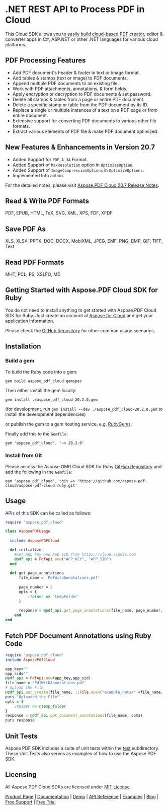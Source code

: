 # .NET REST API to Process PDF in Cloud

This Cloud SDK allows you to [easily build cloud-based PDF creator](https://products.aspose.cloud/pdf/net), editor & converter apps in C#, ASP.NET or other .NET languages for various cloud platforms.

## PDF Processing Features

- Add PDF document's header & footer in text or image format.
- Add tables & stamps (text or image) to PDF documents.
- Append multiple PDF documents to an existing file.
- Work with PDF attachments, annotations, & form fields.
- Apply encryption or decryption to PDF documents & set password.
- Delete all stamps & tables from a page or entire PDF document.
- Delete a specific stamp or table from the PDF document by its ID.
- Replace a single or multiple instances of a text on a PDF page or from entire document.
- Extensive support for converting PDF documents to various other file formats.
- Extract various elements of PDF file & make PDF document optimized.

## New Features & Enhancements in Version 20.7

- Added Support for `PDF_A_3A` Format.
- Added Support of `MaxResolution` option in `OptimizeOption`.
- Added Support of `ImageCompressionOptions` in `OptimizeOptions`.
- Implemented Info action.

For the detailed notes, please visit [Aspose.PDF Cloud 20.7 Release Notes](https://docs.aspose.cloud/display/pdfcloud/Aspose.PDF+Cloud+20.7+Release+Notes).

## Read & Write PDF Formats

PDF, EPUB, HTML, TeX, SVG, XML, XPS, FDF, XFDF

## Save PDF As

XLS, XLSX, PPTX, DOC, DOCX, MobiXML, JPEG, EMF, PNG, BMP, GIF, TIFF, Text

## Read PDF Formats

MHT, PCL, PS, XSLFO, MD

## Getting Started with Aspose.PDF Cloud SDK for Ruby

You do not need to install anything to get started with Aspose.PDF Cloud SDK for Ruby. Just create an account at [Aspose for Cloud](https://dashboard.aspose.cloud/#/apps) and get your application information.

Please check the [GitHub Repository](https://github.com/aspose-pdf-cloud/aspose-pdf-cloud-dotnet) for other common usage scenarios.

## Installation

### Build a gem

To build the Ruby code into a gem:

`gem build aspose_pdf_cloud.gemspec`

Then either install the gem locally:

`gem install ./aspose_pdf_cloud-20.2.0.gem`

(for development, run `gem install --dev ./aspose_pdf_cloud-20.2.0.gem` to install the development dependencies)

or publish the gem to a gem hosting service, e.g. [RubyGems](https://rubygems.org/).

Finally add this to the `Gemfile`:

`gem 'aspose_pdf_cloud', '~> 20.2.0'`

### Install from Git

Please access the Aspose.OMR Cloud SDK for Ruby [GitHub Repository](https://github.com/aspose-pdf-cloud/aspose-pdf-cloud-ruby) and add the following in the `Gemfile`:

`gem 'aspose_pdf_cloud', :git => 'https://github.com/aspose-pdf-cloud/aspose-pdf-cloud-ruby.git'`

## Usage

APIs of this SDK can be called as follows:

```ruby
require 'aspose_pdf_cloud'

class AsposePDFUsage
  
  include AsposePDFCloud

  def initialize
    #Get App key and App SID from https://cloud.aspose.com
    @pdf_api = PdfApi.new("APP_KEY", "APP_SID")
  end
  
  def get_page_annotations
      file_name = 'PdfWithAnnotations.pdf'
  
      page_number = 2
      opts = {
          :folder => 'tempFolder'
      }
  
      response = @pdf_api.get_page_annotations(file_name, page_number, opts)
    end  
end
```

## Fetch PDF Document Annotations using Ruby Code

```ruby
require 'aspose_pdf_cloud'
include AsposePdfCloud

app_key=""
app_sid=""
@pdf_api = PdfApi.new(app_key,app_sid)
file_name = 'PdfWithAnnotations.pdf'
# Upload the File
@pdf_api.put_create(file_name, ::File.open("example_data/" +file_name, 'r') { |io| io.read(io.size)})
puts "Uploaded the File"
opts = {
    :folder => @temp_folder
}
response = @pdf_api.get_document_annotations(file_name, opts)
puts response
```

## Unit Tests

Aspose PDF SDK includes a suite of unit tests within the [test](https://github.com/aspose-pdf-cloud/aspose-pdf-cloud-ruby/tree/master/test) subdirectory. These Unit Tests also serves as examples of how to use the Aspose PDF SDK.

## Licensing

All Aspose.PDF Cloud SDKs are licensed under [MIT License](https://github.com/aspose-pdf-cloud/aspose-pdf-cloud-ruby/blob/master/LICENSE).

[Product Page](https://products.aspose.cloud/pdf/ruby) | [Documentation](https://docs.aspose.cloud/display/pdfcloud/Home) | [Demo](https://products.aspose.app/pdf/family) | [API Reference](https://apireference.aspose.cloud/pdf/) | [Examples](https://github.com/aspose-pdf-cloud/aspose-pdf-cloud-ruby) | [Blog](https://blog.aspose.cloud/category/pdf/) | [Free Support](https://forum.aspose.cloud/c/pdf) | [Free Trial](https://dashboard.aspose.cloud/#/apps)
